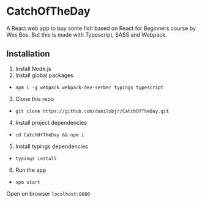 CatchOfTheDay
=============
A React web app to buy some fish based on React for Beginners course by Wes Bos. But this is made with Typescript, SASS and Webpack.

Installation
------------

1. Install Node.js
2. Install global packages
  - ```npm i -g webpack webpack-dev-serber typings typescript```
3. Clone this repo
  - ```git clone https://github.com/danilobjr/CatchOfTheDay.git```
4. Install project dependencies
  - ```cd CatchOfTheDay && npm i```
5. Install typings dependencies
  - ```typings install```
6. Run the app
  - ```npm start```

Open on browser ```localhost:8080```
